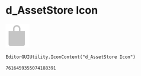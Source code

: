 # d_AssetStore Icon
![](/img/d_AssetStore%20Icon.png)

``` CSharp
EditorGUIUtility.IconContent("d_AssetStore Icon")
```
```
7616459355074188391
```
